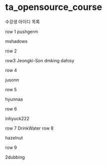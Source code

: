 # ta_opensource_course

수강생 아이디 목록

row 1
pushgerm


mshadows


row 2

row3
Jeongki-Son
dmking
dahisy

row 4

jusonn

row 5

hyunnaa

row 6

inhyuck222

row 7
DrinkWater
row 8

hazelnut

row 9

2dubbing
